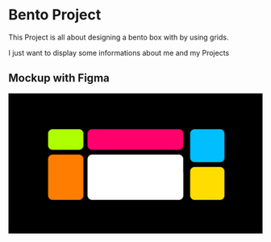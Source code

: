 # Bento Project

This Project is all about designing a bento box with by using grids. 

I just want to display some informations about me and my Projects

## Mockup with Figma

![Mockup](./sc_bento.png)